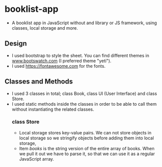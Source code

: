 # booklist-app
* A booklist app in JavaScript without and library or JS framework, using classes, local storage and more.

## Design
* I used bootstrap to style the sheet. You can find different themes in www.bootswatch.com (I preferred theme "yeti").
* I used https://fontawesome.com for the fonts.

## Classes and Methods
* I used 3 classes in total; class Book, class UI (User Interface) and class Store.
* I used static methods inside the classes in order to be able to call them without instantiating the related classes.
    ### class Store 
    * Local storage stores key-value pairs. We can not store objects in local storage so we stringify objects before adding them into local storage, 
    * Item *books* is the string version of the entire array of books. When we pull it out we have to parse it, so that we can use it as a regular JavaScript array.
